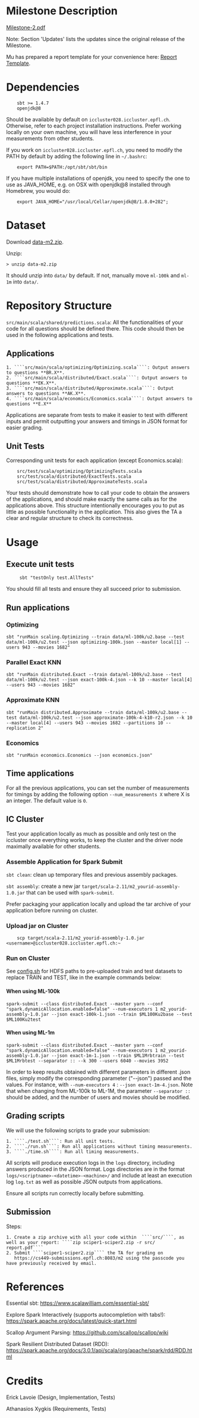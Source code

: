 # Milestone Description

[Milestone-2.pdf](./Milestone-2.pdf)

Note: Section 'Updates' lists the updates since the original release of the Milestone.

Mu has prepared a report template for your convenience here: [Report Template](./Milestone-2-QA-template.tex).

# Dependencies

````
    sbt >= 1.4.7
    openjdk@8
````

Should be available by default on ````iccluster028.iccluster.epfl.ch````. Otherwise, refer to each project installation instructions. Prefer working locally on your own machine, you will have less interference in your measurements from other students.

If you work on ````iccluster028.iccluster.epfl.ch````, you need to modify the PATH by default by adding the following line in ````~/.bashrc````:
````
    export PATH=$PATH:/opt/sbt/sbt/bin
````

If you have multiple installations of openjdk, you need to specify the one to use as JAVA_HOME, e.g. on OSX with
openjdk@8 installed through Homebrew, you would do:
````
    export JAVA_HOME="/usr/local/Cellar/openjdk@8/1.8.0+282";
````

# Dataset

Download [data-m2.zip](https://gitlab.epfl.ch/sacs/cs-449-sds-public/project/dataset/-/raw/main/data-m2.zip).

Unzip:
````
> unzip data-m2.zip
````

It should unzip into ````data/```` by default. If not, manually move ````ml-100k```` and ````ml-1m```` into ````data/````.


# Repository Structure

````src/main/scala/shared/predictions.scala````:
All the functionalities of your code for all questions should be defined there.
This code should then be used in the following applications and tests.

## Applications

    1. ````src/main/scala/optimizing/Optimizing.scala````: Output answers to questions **BR.X**.
    2. ````src/main/scala/distributed/Exact.scala````: Output answers to questions **EK.X**.
    3. ````src/main/scala/distributed/Approximate.scala````: Output answers to questions **AK.X**.
    4. ````src/main/scala/economics/Economics.scala````: Output answers to questions **E.X**

Applications are separate from tests to make it easier to test with different
inputs and permit outputting your answers and timings in JSON format for easier
grading.

## Unit Tests

Corresponding unit tests for each application (except Economics.scala):

````
    src/test/scala/optimizing/OptimizingTests.scala
    src/test/scala/distributed/ExactTests.scala
    src/test/scala/distributed/ApproximateTests.scala
````

Your tests should demonstrate how to call your code to obtain the answers of
the applications, and should make exactly the same calls as for the
applications above. This structure intentionally encourages you to put as
little as possible functionality in the application. This also gives the TA a
clear and regular structure to check its correctness.

# Usage

## Execute unit tests

````
     sbt "testOnly test.AllTests"
````

You should fill all tests and ensure they all succeed prior to submission.

## Run applications 

### Optimizing

````
sbt "runMain scaling.Optimizing --train data/ml-100k/u2.base --test data/ml-100k/u2.test --json optimizing-100k.json --master local[1] --users 943 --movies 1682"
````

### Parallel Exact KNN

````
sbt "runMain distributed.Exact --train data/ml-100k/u2.base --test data/ml-100k/u2.test --json exact-100k-4.json --k 10 --master local[4] --users 943 --movies 1682"
````

### Approximate KNN

````
sbt "runMain distributed.Approximate --train data/ml-100k/u2.base --test data/ml-100k/u2.test --json approximate-100k-4-k10-r2.json --k 10 --master local[4] --users 943 --movies 1682 --partitions 10 --replication 2"
````

### Economics

````
sbt "runMain economics.Economics --json economics.json"
````

## Time applications

For all the previous applications, you can set the number of measurements for timings by adding the following option ````--num_measurements X```` where X is an integer. The default value is ````0````.

## IC Cluster

Test your application locally as much as possible and only test on the iccluster
once everything works, to keep the cluster and the driver node maximally available
for other students.

### Assemble Application for Spark Submit

````sbt clean````: clean up temporary files and previous assembly packages.

````sbt assembly````: create a new jar
````target/scala-2.11/m2_yourid-assembly-1.0.jar```` that can be used with
````spark-submit````.

Prefer packaging your application locally and upload the tar archive of your application
before running on cluster.

### Upload jar on Cluster 

````
    scp target/scala-2.11/m2_yourid-assembly-1.0.jar <username>@iccluster028.iccluster.epfl.ch:~
````

### Run on Cluster

See [config.sh](./config.sh) for HDFS paths to pre-uploaded train and test datasets to replace TRAIN and TEST, like in the example commands below:
 
#### When using ML-100k
````
spark-submit --class distributed.Exact --master yarn --conf "spark.dynamicAllocation.enabled=false" --num-executors 1 m2_yourid-assembly-1.0.jar --json exact-100k-1.json --train $ML100Ku2base --test $ML100Ku2test
````
#### When using ML-1m
````
spark-submit --class distributed.Exact --master yarn --conf "spark.dynamicAllocation.enabled=false" --num-executors 1 m2_yourid-assembly-1.0.jar --json exact-1m-1.json --train $ML1Mrbtrain --test $ML1Mrbtest --separator :: --k 300 --users 6040 --movies 3952
````

In order to keep results obtained with different parameters in different .json files, simply modify the corresponding parameter ("--json") passed and the values. For instance, with ```--num-executors 4``` : ```--json exact-1m-4.json```.
Note that when changing from ML-100k to ML-1M, the parameter ```--separator ::``` should be added, and the number of users and movies should be modified.

## Grading scripts


We will use the following scripts to grade your submission:

    1. ````./test.sh````: Run all unit tests.
    2. ````./run.sh````: Run all applications without timing measurements.
    3. ````./time.sh````: Run all timing measurements. 

All scripts will produce execution logs in the ````logs````
directory, including answers produced in the JSON format. Logs directories are
in the format ````logs/<scriptname>-<datetime>-<machine>/```` and include at
least an execution log ````log.txt```` as well as possible JSON outputs from
applications. 

Ensure all scripts run correctly locally before submitting. 

## Submission

Steps:

    1. Create a zip archive with all your code within  ````src/````, as well as your report: ````zip sciper1-sciper2.zip -r src/ report.pdf````
    2. Submit ````sciper1-sciper2.zip```` the TA for grading on
       https://cs449-submissions.epfl.ch:8083/m2 using the passcode you have previously received by email.

# References

Essential sbt: https://www.scalawilliam.com/essential-sbt/

Explore Spark Interactively (supports autocompletion with tabs!): https://spark.apache.org/docs/latest/quick-start.html

Scallop Argument Parsing: https://github.com/scallop/scallop/wiki

Spark Resilient Distributed Dataset (RDD): https://spark.apache.org/docs/3.0.1/api/scala/org/apache/spark/rdd/RDD.html

# Credits

Erick Lavoie (Design, Implementation, Tests)

Athanasios Xygkis (Requirements, Tests)
